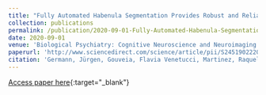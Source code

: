```yaml
---
title: "Fully Automated Habenula Segmentation Provides Robust and Reliable Volume Estimation Across Large Magnetic Resonance Imaging Datasets, Suggesting Intriguing Developmental Trajectories in Psychiatric Disease"
collection: publications
permalink: /publication/2020-09-01-Fully-Automated-Habenula-Segmentation-Provides-Robust-and-Reliable-Volume-Estimation-Across-Large-Magnetic-Resonance-Imaging-Datasets-Suggesting-Intriguing-Developmental-Trajectories-in-Psychiatric-Disease
date: 2020-09-01
venue: 'Biological Psychiatry: Cognitive Neuroscience and Neuroimaging'
paperurl: 'http://www.sciencedirect.com/science/article/pii/S2451902220300227'
citation: 'Germann, Jürgen, Gouveia, Flavia Venetucci, Martinez, Raquel C R, Zanetti, Marcus Vinicius, de Souza Duran, Fábio Luís, Chaim-Avancini, Tiffany M, Serpa, Mauricio H, Chakravarty, M Mallar, Devenyi, Gabriel A, &quot;Fully Automated Habenula Segmentation Provides Robust and Reliable Volume Estimation Across Large Magnetic Resonance Imaging Datasets, Suggesting Intriguing Developmental Trajectories in Psychiatric Disease.&quot; Biological Psychiatry: Cognitive Neuroscience and Neuroimaging, 2020.'
---
```

[Access paper here](http://www.sciencedirect.com/science/article/pii/S2451902220300227){:target="_blank"}
